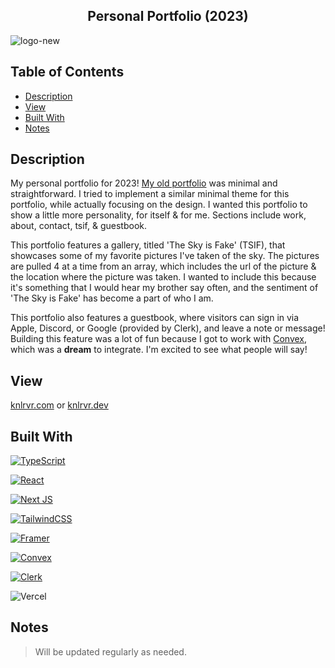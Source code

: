 <h2 align="center"> Personal Portfolio (2023) </h2>

![logo-new](https://github.com/knlrvr/kanelariviere/assets/91632194/d73f38c6-ef5f-46d5-93b2-d0973e96f535)

## Table of Contents
- [Description](#description)
- [View](#view)
- [Built With](#built-with)
- [Notes](#notes)

<a name="description"></a>
## Description
My personal portfolio for 2023! [My old portfolio](https://kanelariviere-old.vercel.app) was minimal and straightforward. I tried to implement a similar minimal theme for this portfolio, while actually focusing on the design. I wanted this portfolio to show a little more personality, for itself & for me. Sections include work, about, contact, tsif, & guestbook. 

This portfolio features a gallery, titled 'The Sky is Fake' (TSIF), that showcases some of my favorite pictures I've taken of the sky. The pictures are pulled 4 at a time from an array, which includes the url of the picture & the location where the picture was taken. I wanted to include this because it's something that I would hear my brother say often, and the sentiment of 'The Sky is Fake' has become a part of who I am. 

This portfolio also features a guestbook, where visitors can sign in via Apple, Discord, or Google (provided by Clerk), and leave a note or message! Building this feature was a lot of fun because I got to work with [Convex](https://www.convex.dev/), which was a **dream** to integrate. I'm excited to see what people will say! 

<a name="view"></a>
## View
[knlrvr.com](https://knlrvr.com) or [knlrvr.dev](https://knlrvr.dev)

<a name="built-with"></a>
## Built With 
[![TypeScript](https://img.shields.io/badge/typescript-%23007ACC.svg?style=for-the-badge&logo=typescript&logoColor=white)](https://www.typescriptlang.org/)

[![React](https://img.shields.io/badge/react-%2320232a.svg?style=for-the-badge&logo=react&logoColor=%2361DAFB)](https://react.dev/)

[![Next JS](https://img.shields.io/badge/Next-black?style=for-the-badge&logo=next.js&logoColor=white)](https://nextjs.org/)

[![TailwindCSS](https://img.shields.io/badge/tailwindcss-%2338B2AC.svg?style=for-the-badge&logo=tailwind-css&logoColor=white)](https://tailwindcss.com/docs/installation)

[![Framer](https://img.shields.io/badge/Framer_Motion-black?style=for-the-badge&logo=framer&logoColor=blue)](https://www.framer.com/motion/)

[![Convex](https://img.shields.io/badge/Convex-dc2626?style=for-the-badge&logoColor=white)](https://www.convex.dev/)

[![Clerk](https://img.shields.io/badge/Clerk-8A2BE2?style=for-the-badge&logoColor=white)](https://clerk.com/)

![Vercel](https://img.shields.io/badge/vercel-%23000000.svg?style=for-the-badge&logo=vercel&logoColor=white)

<a name="notes"></a>
## Notes 
> Will be updated regularly as needed.
